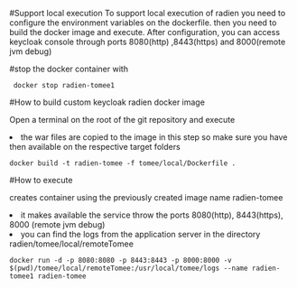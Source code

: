 #Support local execution
To support local execution of radien you need to configure the environment variables on the dockerfile.
then you need to build the docker image and execute.
After configuration, you can access keycloak console through ports 8080(http) ,8443(https) and 8000(remote jvm debug)

#stop the docker container with
<pre><code> docker stop radien-tomee1</code></pre>


#How to build custom keycloak radien docker image
<p>Open a terminal on the root of the git repository and execute</p>
<li>the war files are copied to the image in this step so make sure you have then available on the respective target folders</li>
<pre><code>docker build -t radien-tomee -f tomee/local/Dockerfile .</code></pre>

#How to execute 
   <p>creates container using the previously created image name radien-tomee</p>
   <li>it makes available the service throw the ports 8080(http), 8443(https), 8000 (remote jvm debug)</li>
   <li>you can find the logs from the application server in the directory radien/tomee/local/remoteTomee</li>

<pre><code>docker run -d -p 8080:8080 -p 8443:8443 -p 8000:8000 -v $(pwd)/tomee/local/remoteTomee:/usr/local/tomee/logs --name radien-tomee1 radien-tomee</code></pre>

